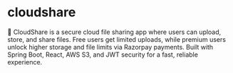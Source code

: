 # cloudshare
🚀 CloudShare is a secure cloud file sharing app where users can upload, store, and share files. Free users get limited uploads, while premium users unlock higher storage and file limits via Razorpay payments. Built with Spring Boot, React, AWS S3, and JWT security for a fast, reliable experience.
